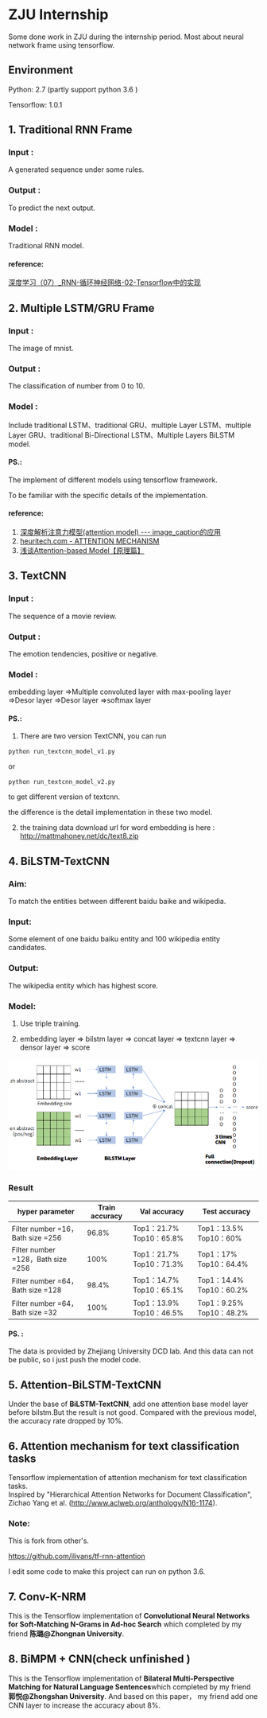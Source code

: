 # ZJU Internship
Some done work in ZJU during the internship period. Most about neural network frame using tensorflow.

## Environment
Python: 2.7 (partly support python 3.6 )

Tensorflow: 1.0.1

## 1. Traditional RNN Frame
### Input :
A generated sequence under some rules.
### Output :
To predict the next output.
### Model :
Traditional RNN model.

#### reference:
[深度学习（07）_RNN-循环神经网络-02-Tensorflow中的实现](https://blog.csdn.net/u013082989/article/details/73469095/)



## 2. Multiple LSTM/GRU Frame
### Input :
The image of mnist.
### Output :
The classification of number from 0 to 10.
### Model :
Include traditional LSTM、traditional GRU、multiple Layer LSTM、multiple Layer GRU、traditional Bi-Directional LSTM、Multiple Layers BiLSTM model.

#### PS.:
The implement of different models using tensorflow framework.

To be familiar with the specific details of the implementation.
#### reference:
1. [深度解析注意力模型(attention model) --- image_caption的应用](https://segmentfault.com/a/1190000011744246)
2. [heuritech.com - ATTENTION MECHANISM](https://blog.heuritech.com/2016/01/20/attention-mechanism/)
3. [浅谈Attention-based Model【原理篇】](https://blog.csdn.net/wuzqchom/article/details/75792501)

## 3. TextCNN
### Input :
The sequence of a movie review.
### Output :
The emotion tendencies, positive or negative.
### Model :
embedding layer =>Multiple convoluted layer with max-pooling layer =>Desor layer =>Desor layer =>softmax layer

#### PS.:

1. There are two version TextCNN, you can run 
```
python run_textcnn_model_v1.py
```
or 
```
python run_textcnn_model_v2.py
```
to get different version of textcnn.

the difference is the detail implementation in these two model.

2. the training data download url for word embedding is here : http://mattmahoney.net/dc/text8.zip


## 4. BiLSTM-TextCNN
### Aim:
To match the entities between different baidu baike and wikipedia.
### Input:
Some element of one baidu baiku entity and 100 wikipedia entity candidates.
### Output:
The wikipedia entity which has highest score.
### Model:
1. Use triple training.

2. embedding layer => bilstm layer => concat layer => textcnn layer => densor layer => score

![model1.png](model1.png)
### Result
hyper parameter| Train accuracy | Val accuracy | Test accuracy 
----|---------|--------|------
Filter number =16，Bath size =256 |96.8% |Top1：21.7% Top10：65.8% |Top1：13.5% Top10：60%
Filter number =128，Bath size =256 |100% |Top1：21.7% Top10：71.3% |Top1：17% Top10：64.4%
Filter number =64，Bath size =128 |98.4% |Top1：14.7% Top10：65.1% |Top1：14.4% Top10：60.2%
Filter number =64，Bath size =32 |100% |Top1：13.9% Top10：46.5% |Top1：9.25% Top10：48.2%

#### PS. :
The data is provided by Zhejiang University DCD lab. And this data can not be public, so i just push the model code.


## 5. Attention-BiLSTM-TextCNN
Under the base of **BiLSTM-TextCNN**, add one attention base model layer before bilstm.But the result is not good. Compared with the previous model, the accuracy rate dropped by 10%.


## 6. Attention mechanism for text classification tasks

Tensorflow implementation of attention mechanism for text classification tasks.  
Inspired by "Hierarchical Attention Networks for Document Classification", Zichao Yang et al. (http://www.aclweb.org/anthology/N16-1174).

### Note:
This is fork from other's.

https://github.com/ilivans/tf-rnn-attention

I edit some code to make this project can run on python 3.6.

## 7. Conv-K-NRM
This is the Tensorflow implementation of **Convolutional Neural Networks for Soft-Matching N-Grams in Ad-hoc Search** which completed by my friend **陈璐@Zhongnan University**.

## 8. BiMPM + CNN(check unfinished )
This is the Tensorflow implementation of **Bilateral Multi-Perspective Matching for Natural Language Sentences**which completed by my friend **郭悦@Zhongshan University**. And based on this paper， my friend add one CNN layer to increase the accuracy about 8%. 